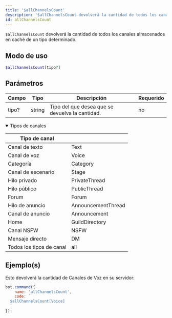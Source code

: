 ```yaml
---
title: '$allChannelsCount'
description: '$allChannelsCount devolverá la cantidad de todos los canales almacenados en caché de un tipo determinado.'
id: allChannelsCount
---
```


`$allChannelsCount` devolverá la cantidad de todos los canales almacenados en caché de un tipo determinado.

## Modo de uso

```php
$allChannelsCount[tipo?]
```

## Parámetros

| Campo | Tipo   | Descripción                                     | Requerido |
| ----- | ------ | ----------------------------------------------- | --------- |
| tipo? | string | Tipo del que desea que se devuelva la cantidad. | no        |

<details open>
  <summary>Tipos de canales</summary>

| Tipo de canal            |                    |
| ------------------------ | ------------------ |
| Canal de texto           | Text               |
| Canal de voz             | Voice              |
| Categoría                | Category           |
| Canal de escenario       | Stage              |
| Hilo privado             | PrivateThread      |
| Hilo público             | PublicThread       |
| Forum                    | Forum              |
| Hilo de anuncio          | AnnouncementThread |
| Canal de anuncio         | Announcement       |
| Home                     | GuildDirectory     |
| Canal NSFW               | NSFW               |
| Mensaje directo          | DM                 |
| Todos los tipos de canal | all                |

</details>

## Ejemplo(s)

Esto devolverá la cantidad de Canales de Voz en su servidor:

```javascript
bot.command({
    name: 'allChannelsCount',
    code: `
  $allChannelsCount[Voice]
  `
});
```
